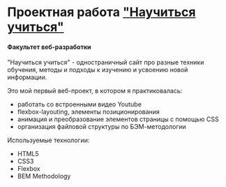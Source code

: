 # Проектная работа ["Научиться учиться"](https://peregudamaria.github.io/how-to-learn/) 
#### Факультет веб-разработки

"Научиться учиться" - одностраничный сайт про разные техники обучения, методы и подходы к изучению и усвоению новой информации. 

Это мой первый веб-проект, в котором я практиковалась:

* работать со встроенными видео Youtube
* flexbox-layouting, элементы позиционирования
* анимация и преобразование элементов страницы с помощью CSS
* организация файловой структуры по БЭМ-методологии

Используемые технологии:

* HTML5
* CSS3
* Flexbox
* BEM Methodology

